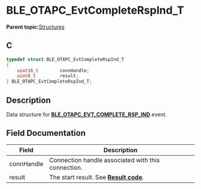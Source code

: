 # BLE\_OTAPC\_EvtCompleteRspInd\_T

**Parent topic:**[Structures](GUID-F8D41958-4513-4D79-8AF8-05E34E981007.md)

## C

```c
typedef struct BLE_OTAPC_EvtCompleteRspInd_T
{
    uint16_t        connHandle;
    uint8_t         result;
} BLE_OTAPC_EvtCompleteRspInd_T;
```

## Description

Data structure for **[BLE\_OTAPC\_EVT\_COMPLETE\_RSP\_IND](GUID-077CD1BC-2971-434D-8292-8D749FABC643.md)** event.

## Field Documentation

|Field|Description|
|-----|-----------|
|connHandle|Connection handle associated with this connection.|
|result|The start result. See **[Result code](GUID-9DD5C3B1-E41C-4DC6-AF09-47F03CD01863.md)**.|

